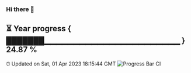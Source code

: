 ### Hi there 👋
⏳ Year progress { ███████▁▁▁▁▁▁▁▁▁▁▁▁▁▁▁▁▁▁▁▁▁▁▁ } 24.87 %
---
⏰ Updated on Sat, 01 Apr 2023 18:15:44 GMT
![Progress Bar CI](https://github.com/liununu/liununu/workflows/Progress%20Bar%20CI/badge.svg)
